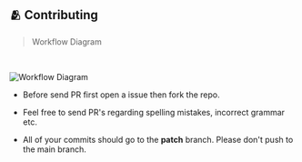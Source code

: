 ## 🫂 Contributing

> Workflow Diagram
<br>

![Workflow Diagram](https://sachinsenal0x64.github.io/picx-images-hosting/Untitled-2024-02-02-1444.5m2c9asdofb4.webp)


- Before send PR first open a issue then fork the repo.

- Feel free to send PR's regarding spelling mistakes, incorrect grammar etc.

- All of your commits should go to the **patch** branch. Please don't push to the main branch.
